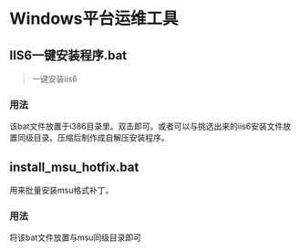 Windows平台运维工具
===

## IIS6一键安装程序.bat

>一键安装iis6

### 用法

该bat文件放置于i386目录里。双击即可。或者可以与挑选出来的iis6安装文件放置同级目录。压缩后制作成自解压安装程序。

## install_msu_hotfix.bat

用来批量安装msu格式补丁。

### 用法

将该bat文件放置与msu同级目录即可
